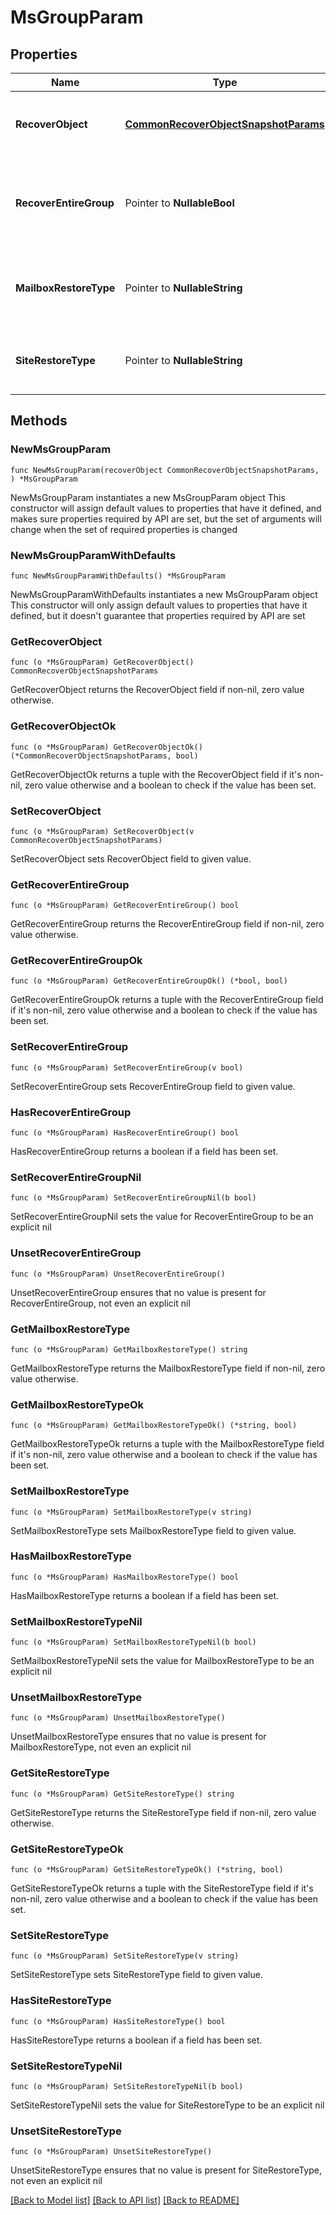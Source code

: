# MsGroupParam

## Properties

Name | Type | Description | Notes
------------ | ------------- | ------------- | -------------
**RecoverObject** | [**CommonRecoverObjectSnapshotParams**](CommonRecoverObjectSnapshotParams.md) | Specifies the MS group recover Object info. | 
**RecoverEntireGroup** | Pointer to **NullableBool** | Specifies if the entire Group (mailbox + site) is to be restored. | [optional] 
**MailboxRestoreType** | Pointer to **NullableString** | Specifies whether mailbox restore is full or granular. | [optional] 
**SiteRestoreType** | Pointer to **NullableString** | Specifies whether site restore is full or granular. | [optional] 

## Methods

### NewMsGroupParam

`func NewMsGroupParam(recoverObject CommonRecoverObjectSnapshotParams, ) *MsGroupParam`

NewMsGroupParam instantiates a new MsGroupParam object
This constructor will assign default values to properties that have it defined,
and makes sure properties required by API are set, but the set of arguments
will change when the set of required properties is changed

### NewMsGroupParamWithDefaults

`func NewMsGroupParamWithDefaults() *MsGroupParam`

NewMsGroupParamWithDefaults instantiates a new MsGroupParam object
This constructor will only assign default values to properties that have it defined,
but it doesn't guarantee that properties required by API are set

### GetRecoverObject

`func (o *MsGroupParam) GetRecoverObject() CommonRecoverObjectSnapshotParams`

GetRecoverObject returns the RecoverObject field if non-nil, zero value otherwise.

### GetRecoverObjectOk

`func (o *MsGroupParam) GetRecoverObjectOk() (*CommonRecoverObjectSnapshotParams, bool)`

GetRecoverObjectOk returns a tuple with the RecoverObject field if it's non-nil, zero value otherwise
and a boolean to check if the value has been set.

### SetRecoverObject

`func (o *MsGroupParam) SetRecoverObject(v CommonRecoverObjectSnapshotParams)`

SetRecoverObject sets RecoverObject field to given value.


### GetRecoverEntireGroup

`func (o *MsGroupParam) GetRecoverEntireGroup() bool`

GetRecoverEntireGroup returns the RecoverEntireGroup field if non-nil, zero value otherwise.

### GetRecoverEntireGroupOk

`func (o *MsGroupParam) GetRecoverEntireGroupOk() (*bool, bool)`

GetRecoverEntireGroupOk returns a tuple with the RecoverEntireGroup field if it's non-nil, zero value otherwise
and a boolean to check if the value has been set.

### SetRecoverEntireGroup

`func (o *MsGroupParam) SetRecoverEntireGroup(v bool)`

SetRecoverEntireGroup sets RecoverEntireGroup field to given value.

### HasRecoverEntireGroup

`func (o *MsGroupParam) HasRecoverEntireGroup() bool`

HasRecoverEntireGroup returns a boolean if a field has been set.

### SetRecoverEntireGroupNil

`func (o *MsGroupParam) SetRecoverEntireGroupNil(b bool)`

 SetRecoverEntireGroupNil sets the value for RecoverEntireGroup to be an explicit nil

### UnsetRecoverEntireGroup
`func (o *MsGroupParam) UnsetRecoverEntireGroup()`

UnsetRecoverEntireGroup ensures that no value is present for RecoverEntireGroup, not even an explicit nil
### GetMailboxRestoreType

`func (o *MsGroupParam) GetMailboxRestoreType() string`

GetMailboxRestoreType returns the MailboxRestoreType field if non-nil, zero value otherwise.

### GetMailboxRestoreTypeOk

`func (o *MsGroupParam) GetMailboxRestoreTypeOk() (*string, bool)`

GetMailboxRestoreTypeOk returns a tuple with the MailboxRestoreType field if it's non-nil, zero value otherwise
and a boolean to check if the value has been set.

### SetMailboxRestoreType

`func (o *MsGroupParam) SetMailboxRestoreType(v string)`

SetMailboxRestoreType sets MailboxRestoreType field to given value.

### HasMailboxRestoreType

`func (o *MsGroupParam) HasMailboxRestoreType() bool`

HasMailboxRestoreType returns a boolean if a field has been set.

### SetMailboxRestoreTypeNil

`func (o *MsGroupParam) SetMailboxRestoreTypeNil(b bool)`

 SetMailboxRestoreTypeNil sets the value for MailboxRestoreType to be an explicit nil

### UnsetMailboxRestoreType
`func (o *MsGroupParam) UnsetMailboxRestoreType()`

UnsetMailboxRestoreType ensures that no value is present for MailboxRestoreType, not even an explicit nil
### GetSiteRestoreType

`func (o *MsGroupParam) GetSiteRestoreType() string`

GetSiteRestoreType returns the SiteRestoreType field if non-nil, zero value otherwise.

### GetSiteRestoreTypeOk

`func (o *MsGroupParam) GetSiteRestoreTypeOk() (*string, bool)`

GetSiteRestoreTypeOk returns a tuple with the SiteRestoreType field if it's non-nil, zero value otherwise
and a boolean to check if the value has been set.

### SetSiteRestoreType

`func (o *MsGroupParam) SetSiteRestoreType(v string)`

SetSiteRestoreType sets SiteRestoreType field to given value.

### HasSiteRestoreType

`func (o *MsGroupParam) HasSiteRestoreType() bool`

HasSiteRestoreType returns a boolean if a field has been set.

### SetSiteRestoreTypeNil

`func (o *MsGroupParam) SetSiteRestoreTypeNil(b bool)`

 SetSiteRestoreTypeNil sets the value for SiteRestoreType to be an explicit nil

### UnsetSiteRestoreType
`func (o *MsGroupParam) UnsetSiteRestoreType()`

UnsetSiteRestoreType ensures that no value is present for SiteRestoreType, not even an explicit nil

[[Back to Model list]](../README.md#documentation-for-models) [[Back to API list]](../README.md#documentation-for-api-endpoints) [[Back to README]](../README.md)


